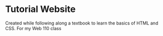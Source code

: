 # Tutorial Website
Created while following along a textbook to learn the basics of HTML and CSS. For my Web 110 class
